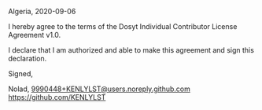 Algeria, 2020-09-06

I hereby agree to the terms of the Dosyt Individual Contributor License
Agreement v1.0.

I declare that I am authorized and able to make this agreement and sign this
declaration.

Signed,

Nolad, 9990448+KENLYLST@users.noreply.github.com https://github.com/KENLYLST
